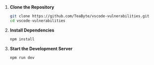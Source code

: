 1. **Clone the Repository**

   ```sh
   git clone https://github.com/TeaByte/vscode-vulnerabilities.git
   cd vscode-vulnerabilities
   ```

2. **Install Dependencies**

   ```sh
   npm install
   ```

4. **Start the Development Server**

   ```sh
   npm run dev
   ```

##
